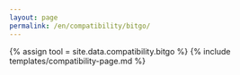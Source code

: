 ```yaml
---
layout: page
permalink: /en/compatibility/bitgo/
---
```

{% assign tool = site.data.compatibility.bitgo %}
{% include templates/compatibility-page.md %}
